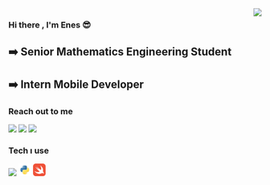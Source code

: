 <img src="https://media.giphy.com/media/5zkHGrgdd5Hu6DsYuj/giphy.gif" align="right" with ="400" height = "250">

### Hi there , I'm Enes :sunglasses:

## :arrow_right: Senior Mathematics Engineering Student 
## :arrow_right: Intern Mobile Developer


### Reach out to me


[<img  width="22" src="https://unpkg.com/simple-icons@v7/icons/likedln.svg" alignt="left" />][Linkedln]
[<img  width="22" src="https://unpkg.com/simple-icons@v7/icons/twitter.svg" alignt="left" />][Twitter]
[<img  width="22" src="https://unpkg.com/simple-icons@v7/icons/medium.svg" alignt="left" />][Medium]

### Tech ı use

<img src="https://camo.githubusercontent.com/d6f943051b3c9ab626a05a4efa0353ac8a6333889c25cd6281dcf0c4df6b380a/68747470733a2f2f73746f726167652e676f6f676c65617069732e636f6d2f636d732d73746f726167652d6275636b65742f63383233653533623361316137623064333661392e706e67" with = "25" height="25" alignt="left"  >
<img src="https://raw.githubusercontent.com/github/explore/80688e429a7d4ef2fca1e82350fe8e3517d3494d/topics/python/python.png" with = "25" height="25" alignt="left">
<img src="https://raw.githubusercontent.com/github/explore/80688e429a7d4ef2fca1e82350fe8e3517d3494d/topics/swift/swift.png"
with = "25" height="25" alignt="left">






[Linkedln]: https://www.linkedin.com/in/enes-yıldırım-24719a196/
[Twitter]: https://twitter.com/ensyldrm5
[Medium]: https://medium.com/@ensyldrm0

